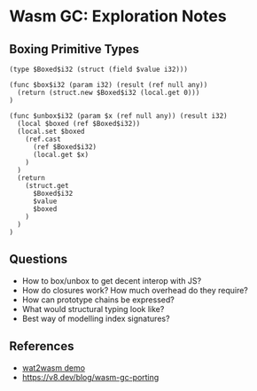 # Wasm GC: Exploration Notes

## Boxing Primitive Types

```wat
(type $Boxed$i32 (struct (field $value i32)))

(func $box$i32 (param i32) (result (ref null any))
  (return (struct.new $Boxed$i32 (local.get 0)))
)

(func $unbox$i32 (param $x (ref null any)) (result i32)
  (local $boxed (ref $Boxed$i32))
  (local.set $boxed
    (ref.cast
      (ref $Boxed$i32)
      (local.get $x)
    )
  )
  (return
    (struct.get
      $Boxed$i32
      $value
      $boxed
    )
  )
)
```

## Questions

* How to box/unbox to get decent interop with JS?
* How do closures work? How much overhead do they require?
* How can prototype chains be expressed?
* What would structural typing look like?
* Best way of modelling index signatures?

## References

* [wat2wasm demo](https://jkrems.dev/wabt/demo/wat2wasm/index.html)
* https://v8.dev/blog/wasm-gc-porting
